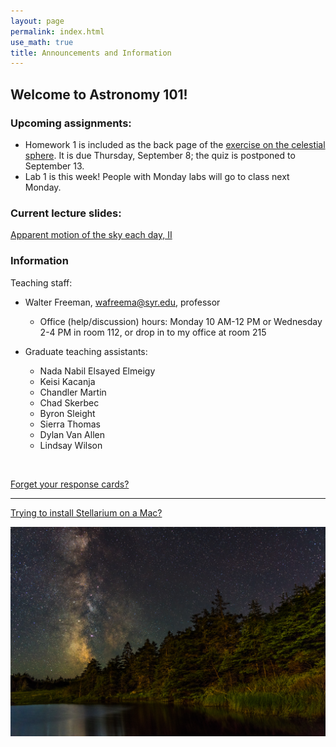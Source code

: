 ```yaml
---
layout: page 
permalink: index.html
use_math: true 
title: Announcements and Information
---
```


## Welcome to Astronomy 101!

### Upcoming assignments:

* Homework 1 is included as the back page of the <a href="tutorials/celestial-sphere/celestial-sphere.pdf">exercise on the celestial sphere</a>. It is due Thursday, September 8; the quiz is postponed to September 13.
* Lab 1 is this week! People with Monday labs will go to class next Monday. 

### Current lecture slides:

<a href="slides/lecture3/lecture3.pdf">Apparent motion of the sky each day, II</a>



### Information

Teaching staff:

* Walter Freeman, <wafreema@syr.edu>, professor
  * Office (help/discussion) hours: Monday 10 AM-12 PM or Wednesday 2-4 PM in room 112, or drop in to my office at room 215

* Graduate teaching assistants:
  - Nada Nabil Elsayed Elmeigy
  - Keisi Kacanja
  - Chandler Martin
  - Chad Skerbec
  - Byron Sleight
  - Sierra Thomas
  - Dylan Van Allen
  - Lindsay Wilson
    
<br>


<a href="cards.html">Forget your response cards?</a>

---

<a href="stellarium-mac.html">Trying to install Stellarium on a Mac?</a>

<center> <img src="darkened-milky-way.jpg">
<br>
